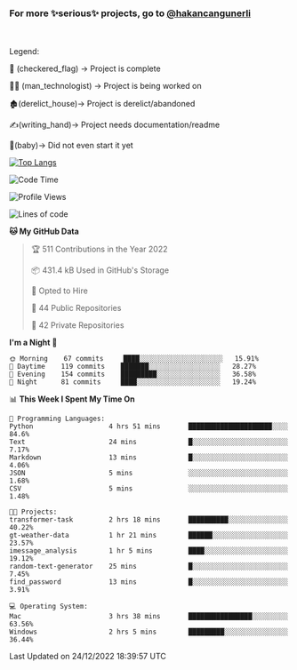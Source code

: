### For more ✨serious✨ projects, go to [@hakancangunerli](https://github.com/hakancangunerli)

<br>
<br>
Legend:

🏁 (checkered_flag) -> Project is complete

👨‍💻 (man_technologist)   -> Project is being worked on

🏚️(derelict_house)-> Project is derelict/abandoned

✍️(writing_hand)-> Project needs documentation/readme

👶(baby)-> Did not even start it yet

[![Top Langs](https://github-readme-stats.vercel.app/api/top-langs/?username=johngunerli&layout=compact&hide=tex,html,shell,assembly,C&langs_count=6&exclude_repo=2015-csharp)](https://github.com/anuraghazra/github-readme-stats)


<!--START_SECTION:waka-->
![Code Time](http://img.shields.io/badge/Code%20Time-368%20hrs%2028%20mins-blue)

![Profile Views](http://img.shields.io/badge/Profile%20Views-19-blue)

![Lines of code](https://img.shields.io/badge/From%20Hello%20World%20I%27ve%20Written-8%20Thousand%20lines%20of%20code-blue)

**🐱 My GitHub Data** 

> 🏆 511 Contributions in the Year 2022
 > 
> 📦 431.4 kB Used in GitHub's Storage 
 > 
> 💼 Opted to Hire
 > 
> 📜 44 Public Repositories 
 > 
> 🔑 42 Private Repositories  
 > 
**I'm a Night 🦉** 

```text
🌞 Morning    67 commits     ████░░░░░░░░░░░░░░░░░░░░░   15.91% 
🌆 Daytime    119 commits    ███████░░░░░░░░░░░░░░░░░░   28.27% 
🌃 Evening    154 commits    █████████░░░░░░░░░░░░░░░░   36.58% 
🌙 Night      81 commits     ████░░░░░░░░░░░░░░░░░░░░░   19.24%

```


📊 **This Week I Spent My Time On** 

```text
💬 Programming Languages: 
Python                   4 hrs 51 mins       █████████████████████░░░░   84.6% 
Text                     24 mins             █░░░░░░░░░░░░░░░░░░░░░░░░   7.17% 
Markdown                 13 mins             █░░░░░░░░░░░░░░░░░░░░░░░░   4.06% 
JSON                     5 mins              ░░░░░░░░░░░░░░░░░░░░░░░░░   1.68% 
CSV                      5 mins              ░░░░░░░░░░░░░░░░░░░░░░░░░   1.48%

🐱‍💻 Projects: 
transformer-task         2 hrs 18 mins       ██████████░░░░░░░░░░░░░░░   40.22% 
gt-weather-data          1 hr 21 mins        ██████░░░░░░░░░░░░░░░░░░░   23.57% 
imessage_analysis        1 hr 5 mins         ████░░░░░░░░░░░░░░░░░░░░░   19.12% 
random-text-generator    25 mins             █░░░░░░░░░░░░░░░░░░░░░░░░   7.45% 
find_password            13 mins             █░░░░░░░░░░░░░░░░░░░░░░░░   3.91%

💻 Operating System: 
Mac                      3 hrs 38 mins       ████████████████░░░░░░░░░   63.56% 
Windows                  2 hrs 5 mins        █████████░░░░░░░░░░░░░░░░   36.44%

```


 Last Updated on 24/12/2022 18:39:57 UTC
<!--END_SECTION:waka-->


